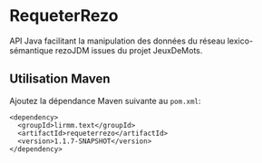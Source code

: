 # RequeterRezo
API Java facilitant la manipulation des données du réseau lexico-sémantique rezoJDM issues du projet JeuxDeMots.

## Utilisation Maven 
Ajoutez la dépendance Maven suivante au ```pom.xml```:
```
<dependency>
  <groupId>lirmm.text</groupId>
  <artifactId>requeterrezo</artifactId>
  <version>1.1.7-SNAPSHOT</version>
</dependency>
```
